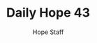 ---
image: /assets/img/daily-hope-default-artwork.png
title: Daily Hope 43
number: 43
categories:
  - Daily Hope
author: Hope Staff
notes: Daily Hope 43
embed: >-
  <iframe style="border-radius:12px" src="https://open.spotify.com/embed/episode/4Cuyu8pgP2jL9rlqVwAc1r?utm_source=generator" width="100%" height="352" frameBorder="0" allowfullscreen="" allow="autoplay; clipboard-write; encrypted-media; fullscreen; picture-in-picture" loading="lazy"></iframe>
---